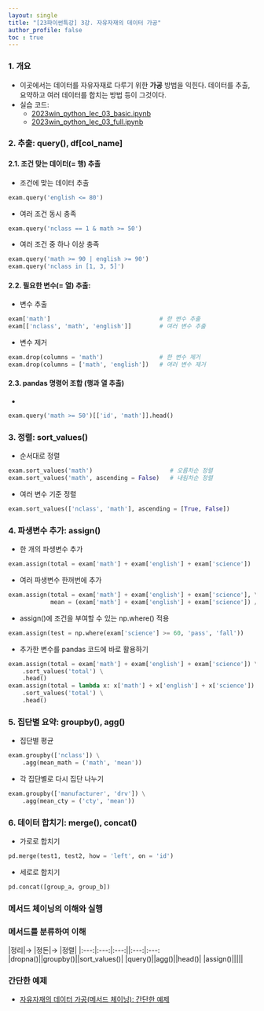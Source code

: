 ```yaml
---
layout: single
title: "[23파이썬특강] 3강. 자유자재의 데이터 가공"
author_profile: false
toc : true
---
```


### 1. 개요
- 이곳에서는 데이터를 자유자재로 다루기 위한 **가공** 방법을 익힌다. 데이터를 추출, 요약하고 여러 데이터를 합치는 방법 등이 그것이다.
- 실습 코드: 
	- [2023win_python_lec_03_basic.ipynb](https://github.com/hursoo/2023_winter_python-lecture/blob/main/excise_code/2023win_python_lec_03_basic.ipynb)
    - [2023win_python_lec_03_full.ipynb](https://github.com/hursoo/2023_winter_python-lecture/blob/main/excise_code/2023win_python_lec_03_full.ipynb)
                                            


### 2. 추출: query(), df[col_name]
#### 2.1. 조건 맞는 데이터(= 행) 추출
- 조건에 맞는 데이터 추출
```python
exam.query('english <= 80')
```
- 여러 조건 동시 충족
```python
exam.query('nclass == 1 & math >= 50')
```
- 여러 조건 중 하나 이상 충족
```python
exam.query('math >= 90 | english >= 90')
exam.query('nclass in [1, 3, 5]')
```

#### 2.2. 필요한 변수(= 열) 추출: 
- 변수 추출
```python
exam['math']                               # 한 변수 추출
exam[['nclass', 'math', 'english']]        # 여러 변수 추출
```
- 변수 제거
```python
exam.drop(columns = 'math')                # 한 변수 제거
exam.drop(columns = ['math', 'english'])   # 여러 변수 제거
```

#### 2.3. pandas 명령어 조합 (행과 열 추출)
- 
```python
exam.query('math >= 50')[['id', 'math']].head()
```

### 3. 정렬: sort_values()
- 순서대로 정렬
```python
exam.sort_values('math')                      # 오름차순 정렬
exam.sort_values('math', ascending = False)   # 내림차순 정렬
```
- 여러 변수 기준 정렬
```python
exam.sort_values(['nclass', 'math'], ascending = [True, False])
```

### 4. 파생변수 추가: assign()
- 한 개의 파생변수 추가
```python
exam.assign(total = exam['math'] + exam['english'] + exam['science'])
```
- 여러 파생변수 한꺼번에 추가
```python
exam.assign(total = exam['math'] + exam['english'] + exam['science'], \
            mean = (exam['math'] + exam['english'] + exam['science']) / 3)
```
- assign()에 조건을 부여할 수 있는 np.where() 적용
```python
exam.assign(test = np.where(exam['science'] >= 60, 'pass', 'fall'))
```
- 추가한 변수를 pandas 코드에 바로 활용하기
```python
exam.assign(total = exam['math'] + exam['english'] + exam['science']) \
    .sort_values('total') \
    .head()
exam.assign(total = lambda x: x['math'] + x['english'] + x['science']) \
    .sort_values('total') \
    .head()
```

### 5. 집단별 요약: groupby(), agg()
- 집단별 평균
```python
exam.groupby(['nclass']) \
    .agg(mean_math = ('math', 'mean'))
```
- 각 집단별로 다시 집단 나누기
```python
exam.groupby(['manufacturer', 'drv']) \
    .agg(mean_cty = ('cty', 'mean'))
```

### 6. 데이터 합치기: merge(), concat()
- 가로로 합치기
```python
pd.merge(test1, test2, how = 'left', on = 'id')
```
- 세로로 합치기
```python
pd.concat([group_a, group_b])
```

### 메서드 체이닝의 이해와 실행

### 메서드를 분류하여 이해

|정리|&rarr; |정돈|&rarr; |정렬|
|:---:|:---:|:---:||:---:|:---:
|dropna()||groupby()||sort_values()|
|query()||agg()||head()|
|assign()|||||

### 간단한 예제

- [자유자재의 데이터 가공(메서드 체이닝): 간단한 예제](http://hursoo.github.io/ex_method_chaining/)